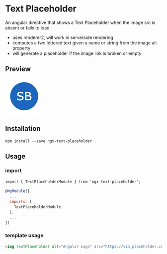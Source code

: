 # Text Placeholder

An angular directive that shows a Text Placeholder when the image src is absent or fails to load

- uses renderer2, will work in serverside rendering
- computes a two lettered text given a name or string from the image alt property
- will generate a placeholder if the image link is broken or empty

## Preview
![Preview](https://raw.githubusercontent.com/itsTeknas/text-placeholder/master/placeholder.png)

## Installation

`npm install --save ngx-text-placeholder`

## Usage 

### import
`import { TextPlaceholderModule } from 'ngx-text-placeholder';`

``` javascript
@NgModule({
  ...
  imports: [
    TextPlaceholderModule
  ],
  ...
})
```

### template usage
``` html
<img textPlaceholder alt="Angular Logo" src="https://via.placeholder.com/160" [size]="45" (loadError)="this.onLoadError($event)">
```
